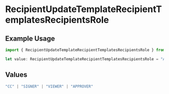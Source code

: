 # RecipientUpdateTemplateRecipientTemplatesRecipientsRole

## Example Usage

```typescript
import { RecipientUpdateTemplateRecipientTemplatesRecipientsRole } from "@documenso/sdk-typescript/models/operations";

let value: RecipientUpdateTemplateRecipientTemplatesRecipientsRole = "APPROVER";
```

## Values

```typescript
"CC" | "SIGNER" | "VIEWER" | "APPROVER"
```